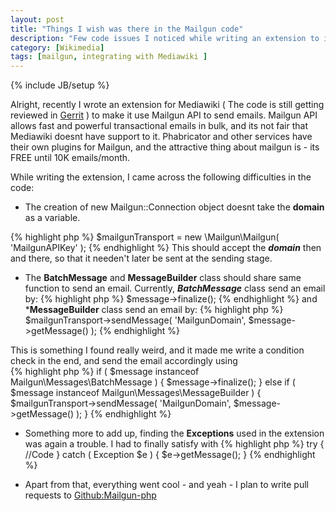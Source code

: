 ```yaml
---
layout: post
title: "Things I wish was there in the Mailgun code"
description: "Few code issues I noticed while writing an extension to integrate Mailgun with Mediawiki"
category: [Wikimedia]
tags: [mailgun, integrating with Mediawiki ]
---
```

{% include JB/setup %}

Alright, recently I wrote an extension for Mediawiki ( The code is still getting reviewed in [Gerrit](https://gerrit.wikimedia.org/r/#/c/224984/) ) to make it use Mailgun API to send emails. Mailgun API allows fast and powerful transactional emails in bulk, and its not fair that Mediawiki doesnt have support to it. Phabricator and other services have their own plugins for Mailgun, and the attractive thing about mailgun is - its FREE until 10K emails/month. 

While writing the extension, I came across the following difficulties in the code: 

* The creation of new Mailgun::Connection object doesnt take the **domain** as a variable. 

{% highlight php %}
    $mailgunTransport = new \Mailgun\Mailgun( 'MailgunAPIKey' );
{% endhighlight %}
This should accept the ***domain*** then and there, so that it needen't later be sent at the sending stage. 

* The **BatchMessage** and **MessageBuilder** class should share same function to send an email. 
Currently, ***BatchMessage*** class send an email by: 
{% highlight php %}
	$message->finalize();
{% endhighlight %}
and ***MessageBuilder** class send an email by: 
{% highlight php %}
	$mailgunTransport->sendMessage( 'MailgunDomain', $message->getMessage() );
{% endhighlight %}

This is something I found really weird, and it made me write a condition check in the end, and send the email accordingly using <br>
{% highlight php %}
if ( $message instanceof Mailgun\Messages\BatchMessage ) {
    $message->finalize();
} else  if ( $message instanceof Mailgun\Messages\MessageBuilder ) {
	$mailgunTransport->sendMessage( 'MailgunDomain', $message->getMessage() );
}
 {% endhighlight %}

* Something more to add up, finding the **Exceptions** used in the extension was again a trouble. I had to finally satisfy with 
{% highlight php %}
try { 
	//Code
} catch ( Exception $e ) {
	$e->getMessage();
}
{% endhighlight %}

* Apart from that, everything went cool - and yeah - I plan to write pull requests to [Github:Mailgun-php](https://github.com/mailgun/mailgun-php)

